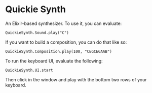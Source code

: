 # Quickie Synth

An Elixir-based synthesizer.  To use it, you can evaluate:

    QuickieSynth.Sound.play("C")

If you want to build a composition, you can do that like so:

    QuickieSynth.Composition.play(100, "CEGCEGAAB")

To run the keyboard UI, evaluate the following:

    QuickieSynth.UI.start

Then click in the window and play with the bottom two rows of your keyboard.
